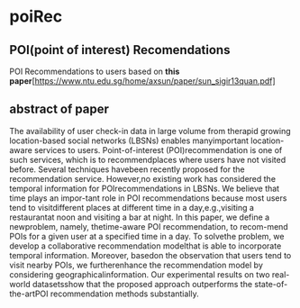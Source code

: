 # poiRec
## POI(point of interest) Recomendations 
POI Recommendations to users based on **this paper**[https://www.ntu.edu.sg/home/axsun/paper/sun_sigir13quan.pdf] 

## abstract of paper 
The  availability  of  user  check-in  data  in  large  volume  from  therapid growing location-based social networks (LBSNs) enables manyimportant location-aware services to users. Point-of-interest (POI)recommendation is one of such services, which is to recommendplaces where users have not visited before. Several techniques havebeen recently proposed for the recommendation service. However,no existing work has considered the temporal information for POIrecommendations in LBSNs. We believe that time plays an impor-tant role in POI recommendations because most users tend to visitdifferent places at different time in a day,e.g.,visiting a restaurantat noon and visiting a bar at night.  In this paper, we define a newproblem, namely, thetime-aware POI recommendation, to recom-mend POIs for a given user at a specified time in a day.  To solvethe  problem,  we  develop  a  collaborative  recommendation  modelthat is able to incorporate temporal information.  Moreover, basedon the observation that users tend to visit nearby POIs, we furtherenhance the recommendation model by considering geographicalinformation.  Our experimental results on two real-world datasetsshow that the proposed approach outperforms the state-of-the-artPOI recommendation methods substantially.
